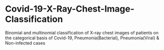 # Covid-19-X-Ray-Chest-Image-Classification
Binomial and multinomial classification of X-ray chest images of patients on the categorical basis of Covid-19, Pneumonia(Bacterial), Pneumonia(Viral) &amp; Non-infected cases
